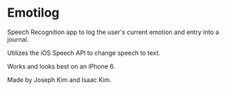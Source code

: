 # Emotilog
Speech Recognition app to log the user's current emotion and entry into a journal.

Utilizes the iOS Speech API to change speech to text.

Works and looks best on an iPhone 6.

Made by Joseph Kim and Isaac Kim.
